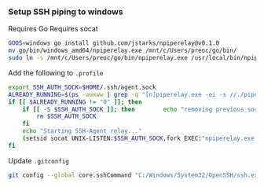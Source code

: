 ### Setup SSH piping to windows

Requires Go
Requires socat

```bash
GOOS=windows go install github.com/jstarks/npiperelay@v0.1.0
mv go/bin/windows_amd64/npiperelay.exe /mnt/c/Users/preoc/go/bin/
sudo ln -s /mnt/c/Users/preoc/go/bin/npiperelay.exe /usr/local/bin/npiperelay.exe
```

Add the following to `.profile`

```sh
export SSH_AUTH_SOCK=$HOME/.ssh/agent.sock
ALREADY_RUNNING=$(ps -auxww | grep -q "[n]piperelay.exe -ei -s //./pipe/openssh-ssh-agent"; echo $?)
if [[ $ALREADY_RUNNING != "0" ]]; then
    if [[ -S $SSH_AUTH_SOCK ]]; then        echo "removing previous socket..."
        rm $SSH_AUTH_SOCK
    fi
    echo "Starting SSH-Agent relay..."
    (setsid socat UNIX-LISTEN:$SSH_AUTH_SOCK,fork EXEC:"npiperelay.exe -ei -s //./pipe/openssh-ssh-agent",nofork &) >/dev/null 2>&1
fi
```

Update `.gitconfig`

```bash
git config --global core.sshCommand "C:/Windows/System32/OpenSSH/ssh.exe"
```

